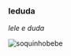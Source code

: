 ### leduda


_lele e duda_


![soquinhobebe](https://media1.tenor.com/m/wAx8P0HZlJAAAAAC/gap-slapped.gif)
